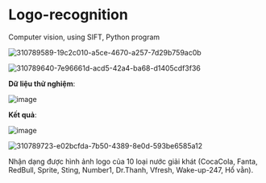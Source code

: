 # Logo-recognition
Computer vision, using SIFT, Python program

![310789589-19c2c010-a5ce-4670-a257-7d29b759ac0b](https://github.com/huedo2102/huedo2102/assets/118194834/496f91f8-8469-40ff-80e7-115bc53236f6)


![310789640-7e96661d-acd5-42a4-ba68-d1405cdf3f36](https://github.com/huedo2102/huedo2102/assets/118194834/13c5da2d-b102-4d27-8f3d-512f9fbac775)


**Dữ liệu thử nghiệm**: 

![image](https://github.com/huedo2102/huedo2102/assets/118194834/0262c17d-b405-401a-a451-ab3c5edd2e56)


**Kết quả**: 

![image](https://github.com/huedo2102/huedo2102/assets/118194834/338521ad-9f73-48f0-85fd-04f8570d9125)


![310789723-e02bcfda-7b50-4389-8e0d-593be6585a12](https://github.com/huedo2102/huedo2102/assets/118194834/b96f35fb-35a9-41a7-a616-4dc6d66e861a)


Nhận dạng được hình ảnh logo của 10 loại nước giải khát (CocaCola, Fanta, RedBull, Sprite, Sting, Number1, Dr.Thanh, Vfresh, Wake-up-247, Hổ vằn).
